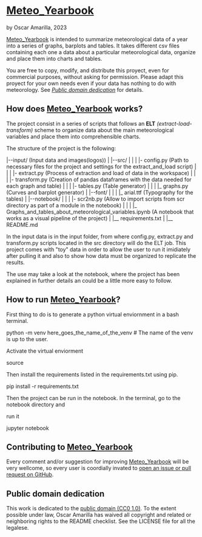 # [Meteo_Yearbook](https://https://github.com/Oscar-Amarilla/Meteo_Yearbook)

by Oscar Amarilla, 2023

[Meteo_Yearbook](https://https://github.com/Oscar-Amarilla/Meteo_Yearbook) is intended to summarize meteorological data of a year into  a series of graphs, barplots and tables. It takes different csv files containing each one a data about a particular meteorological data, organize and place them into charts and tables.

You are free to copy, modify, and distribute this proyect, even for commercial purposes, without asking for permission. Please adapt this proyect for your own needs even if your data has nothing to do with meteorology. See *[Public domain dedication](https://github.com/ddbeck/readme-checklist#public-domain-dedication)* for details.

## How does [Meteo_Yearbook](https://https://github.com/Oscar-Amarilla/Meteo_Yearbook) works?

The project consist in a series of scripts that follows an **ELT** _(extract-load-transform)_ scheme to organize data about the main meteorological variables and place them into comprehensible charts.

The structure of the project is the following:

|--input/ (Input data and images(logos))
|
|--src/
|    |
|    |- config.py (Path to necessary files for the project and settings for the extract_and_load script)
|    |
|    |- extract.py (Process of extraction and load of data in the workspace)
|    |
|    |- transform.py (Creation of pandas dataframes with the data needed for each graph and table)
|    |
|    |- tables.py (Table generator)
|    |
|    |_ graphs.py (Curves and barplot generator)
|
|--font/
|    |
|    |_ arial.ttf (Typography for the tables)
|
|--notebook/
|    |
|    |- scr2nb.py (Allow to import scripts from scr directory as part of a module in the notebook)
|    |
|    |_ Graphs_and_tables_about_meteorological_variables.ipynb (A notebook that works as a visual pipeline of the project)
|
|__ requirements.txt
|
|__ README.md

In the input data is in the input folder, from where config.py, extract.py and transform.py scripts located in the src directory will do the ELT job. This project comes with "toy" data in order to allow the user to run it imidiately after pulling it and also to show how data must be organized to replicate the results.

The use may take a look at the notebook, where the project has been explained in further details an could be a little more easy to follow.

## How to run [Meteo_Yearbook](https://https://github.com/Oscar-Amarilla/Meteo_Yearbook)?

First thing to do is to generate a python virtual enviornment in a bash terminal.

python -m venv here_goes_the_name_of_the_venv # The name of the venv is up to the user.

Activate the virtual enviorment

source

Then install the requirements listed in the requirements.txt using pip.

pip install -r requirements.txt

Then the project can be run in the notebook. In the terminal, go to the notebook directory and

run it

jupyter notebook

## Contributing to [Meteo_Yearbook](https://https://github.com/Oscar-Amarilla/Meteo_Yearbook)

Every comment and/or suggestion for improving [Meteo_Yearbook](https://https://github.com/Oscar-Amarilla/Meteo_Yearbook) will be very wellcome, so every user is coordially invated to [open an issue or pull request on GitHub](https://https://github.com/Oscar-Amarilla/Meteo_Yearbook).

## Public domain dedication

This work is dedicated to the [public domain (CC0 1.0)](https://creativecommons.org/publicdomain/zero/1.0/). To the extent possible under law, Oscar Amarilla has waived all copyright and related or neighboring rights to the README checklist. See the LICENSE file for all the legalese.
